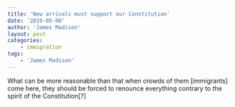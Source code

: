 ```yaml
---
title: 'New arrivals must support our Constitution'
date: '2019-05-08'
author: 'James Madison'
layout: post
categories:
    - immigration
tags:
    - 'James Madison'
---
```


What can be more reasonable than that when crowds of them \[immigrants\] come here, they should be forced to renounce everything contrary to the spirit of the Constitution\[?\]
